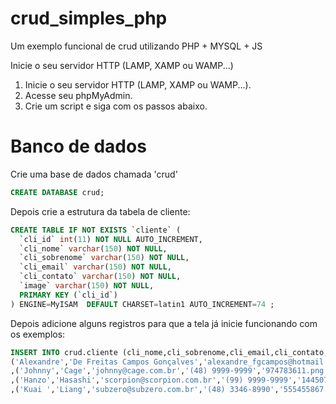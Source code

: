 # crud_simples_php
Um exemplo funcional de crud utilizando PHP + MYSQL + JS

Inicie o seu servidor HTTP (LAMP, XAMP ou WAMP...)


1. Inicie o seu servidor HTTP (LAMP, XAMP ou WAMP...).
  1. Acesse seu phpMyAdmin.
  1. Crie um script e siga com os passos abaixo.  


# Banco de dados
Crie uma base de dados chamada 'crud'

```sql
CREATE DATABASE crud; 
```
Depois crie a estrutura da tabela de cliente:

```sql
CREATE TABLE IF NOT EXISTS `cliente` (
  `cli_id` int(11) NOT NULL AUTO_INCREMENT,
  `cli_nome` varchar(150) NOT NULL,
  `cli_sobrenome` varchar(150) NOT NULL,
  `cli_email` varchar(150) NOT NULL,
  `cli_contato` varchar(150) NOT NULL,
  `image` varchar(150) NOT NULL,
  PRIMARY KEY (`cli_id`)
) ENGINE=MyISAM  DEFAULT CHARSET=latin1 AUTO_INCREMENT=74 ;
```

Depois adicione alguns registros para que a tela já inicie funcionando com os exemplos:
```sql
INSERT INTO crud.cliente (cli_nome,cli_sobrenome,cli_email,cli_contato,image) VALUES 
('Alexandre','De Freitas Campos Gonçalves','alexandre_fgcampos@hotmail.com','999999999','1349938744.jpeg')
,('Johnny','Cage','johnny@cage.com.br','(48) 9999-9999','974783611.png')
,('Hanzo','Hasashi','scorpion@scorpion.com.br','(99) 9999-9999','1445079170.png')
,('Kuai ','Liang','subzero@subzero.com.br','(48) 3346-8990','555455867.png');
```
